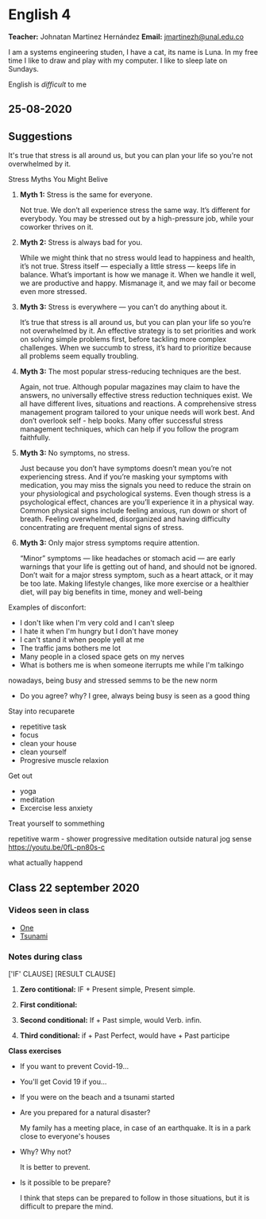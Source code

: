 # English 4

**Teacher:** Johnatan Martinez Hernández
**Email:** jmartinezh@unal.edu.co

I am a systems engineering studen, I have a cat, its name is Luna.
In my free time I like to draw and play with my computer. I like to sleep late on
Sundays.

English is *difficult* to me

## 25-08-2020
## Suggestions


It's true that stress is all around us, but you can plan your life so
you're not overwhelmed by it.

Stress Myths You Might Belive

1. **Myth 1:** Stress is the same for everyone.

    Not true. We don’t all experience stress the same way. It’s different for
    everybody. You may be stressed out by a high-pressure job, while  your
    coworker thrives on it.

2. **Myth 2:** Stress is always bad for you.

    While we might think that no stress would lead to happiness and health, it’s
    not  true. Stress itself — especially a little stress — keeps life in balance.
    What’s important is how we manage it. When we handle it well, we are
    productive and happy. Mismanage it, and we may fail or become even more
    stressed.

3. **Myth 3:** Stress is everywhere — you can’t do anything about it.

   It’s true that stress is all around us, but you can plan your life so you’re
   not overwhelmed by it. An effective strategy is to set priorities and work on
   solving simple problems first, before tackling more complex challenges. When we
   succumb to stress, it’s hard to prioritize because all problems seem equally
   troubling.

4. **Myth 3:** The most popular stress-reducing techniques are the best.

   Again, not true. Although popular magazines may claim to have the answers, no
   universally effective stress reduction techniques exist. We all have different
   lives, situations and reactions. A comprehensive stress management program
   tailored to your unique needs will work best. And don’t overlook self - help
   books. Many offer successful stress management techniques, which can help if
   you follow the program faithfully.

5. **Myth 3:** No symptoms, no stress.

   Just because you don’t have symptoms doesn’t mean you’re not experiencing
   stress. And if you’re masking your symptoms with medication, you may miss the
   signals you need to reduce the strain on your physiological and psychological
   systems. Even though stress is a psychological effect, chances are you’ll
   experience it in a physical way. Common physical signs include feeling anxious,
   run down or short of breath. Feeling overwhelmed, disorganized and having
   difficulty concentrating are frequent mental signs of stress.

6. **Myth 3:** Only major stress symptoms require attention.

   “Minor” symptoms — like headaches or stomach acid — are early warnings that
   your life is getting out of hand, and should not be ignored. Don’t wait for a
   major stress symptom, such as a heart attack, or it may be too late. Making
   lifestyle changes, like more exercise or a healthier diet, will pay big
   benefits in time, money and well-being


Examples of disconfort:

* I don't like when I'm very cold and I can't sleep
* I hate it when I'm hungry but I don't have money
* I can't stand it when people yell at me
* The traffic jams bothers me lot
* Many people in a closed space gets on my nerves
* What is bothers me is when someone iterrupts me while I'm talkingo

nowadays, being busy and stressed semms to be the new norm

* Do you agree? why?
  I gree, always being busy is seen as a good thing


Stay into recuparete

- repetitive task
- focus
- clean your house
- clean yourself
- Progresive muscle relaxion

Get out
- yoga
- meditation
- Excercise less anxiety

Treat yourself to sommething

repetitive
warm - shower
progressive
meditation
outside
natural
jog
sense
https://youtu.be/0fL-pn80s-c

what actually happend

## Class 22 september 2020

### Videos seen in class

- [One](https://youtu.be/FH3ThwR99LM)
- [Tsunami](https://video.nationalgeographic.com/video/news/101-videos/00000144-0a30-d3cb-a96c-7b3dc88c0000)

### Notes during class

['IF' CLAUSE] [RESULT CLAUSE]

1. **Zero contitional:**
   IF + Present simple,  Present simple.
2. **First conditional:**

3. **Second conditional:**
   If + Past simple, would Verb. infin.
4. **Third conditional:**
   if + Past Perfect, would have + Past participe


**Class exercises**

- If you want to prevent Covid-19...
- You'll get Covid 19 if you...
- If you were on the beach and a tsunami started
- Are you prepared for a natural disaster?

  My family has a meeting place, in case of an earthquake. It is in a park close to everyone's houses
- Why? Why not?

  It is better to prevent.
- Is it possible to be prepare?

  I think that steps can be prepared to follow in those situations, but it is difficult to prepare the mind.